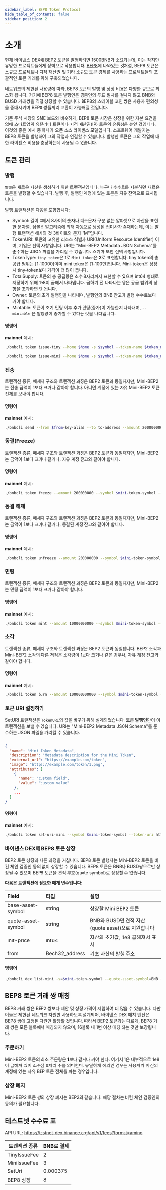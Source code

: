 ```yaml
---
sidebar_label: BEP8 Token Protocol
hide_table_of_contents: false
sidebar_position: 2
---
```


# 소개

현재 바이낸스 DEX에 BEP2 토큰을 발행하려면 1500BNB가 소요되는데, 이는 작지만 유망한 프로젝트들에게 장벽으로 작용합니다. [BEP8](https://github.com/bnb-chain/BEPs/blob/master/BEP8.md)에 나와있는 것처럼, BEP8 토큰은 소규모 프로젝트나 지적 재산권 및 기타 소규모 토큰 경제를 사용하는 프로젝트들의 포괄적인 토큰 거래를 위해 구축되었습니다.

네트워크의 제한된 사용량에 따라, BEP8 토큰의 발행 및 상장 비용은 다양한 규모로 최소화 됩니다. 거기에 BEP8 토큰 발행인은 검증인의 투표 절차를 걸치지 않고 BNB와 BUSD 거래쌍을 직접 상장할 수 있습니다. BEP8의 스테이블 코인 쌍은 사용자 편의성을 증대시키며 BEP8 쌍들끼리 교환이 가능해질 것입니다.

기존 주식 시장의 SME 보드와 비슷하게, BEP8 토큰 시장은 상장을 위한 자본 요건을 없애 스타트업의 유틸리티 토큰이나 지적 재산권(IP) 토큰의 유동성을 높일 것입니다. 이것의 좋은 예시 중 하나가 오픈 소스 라이센스 모델입니다. 소프트웨어 개발자는 BEP8 토큰을 발행하여 그의 작업과 연결할 수 있습니다. 발행한 토큰은 그의 작업에 대한 라이센스 비용을 충당하는데 사용될 수 있습니다.

## 토큰 관리

### 발행

`발행`은 새로운 자산을 생성하기 위한 트랜잭션입니다. 누구나 수수료를 지불하면 새로운 토큰을 발행할 수 있습니다. 발행 후, 발행인 계정에 있는 토큰은 자유 잔액으로 표시됩니다.

발행 트랜잭션은 다음을 포함합니다:

* Symbol: 길이 3에서 8사이의 숫자나 대소문자 구분 없는 알파벳으로 자산을 표현한 문자열. 심볼은 알고리즘에 의해 자동으로 생성된 접미사가 존재하는데, 이는 발행 트랜잭션 해시의 첫 3바이트와 문자 "M"입니다.
* TokenURI: 토큰의 고유한 리소스 식별자 URI(Uniform Resource Identifier) 이며, 기입은 선택 사항입니다. URI는 "Mini-BEP2 Metadata JSON Schema"를 준수하는 JSON 파일을 가리킬 수 있습니다. 스키마 또한 선택 사항입니다.
* TokenType: `tiny token`은 **1**로 `Mini token`은 **2**로 표현합니다. tiny token의 총 공급 범위는 [1-10000]이며 mini token은 [1-100만]입니다. Mini-token은 상장 시 tiny-token보다 가격이 더 많이 듭니다.
* TotalSupply: 토큰의 총 공급량은 소수 8자리까지 표현할 수 있으며 int64 형태로 저장하기 위해 1e8이 곱해서 나타냅니다. 곱하기 전 나타나는 양은 공급 범위의 상항을 초과하면 안 됩니다.
* Owner: 토큰의 초기 발행인을 나타내며, 발행인의 BNB 잔고가 발행 수수료보다 커야 합니다.
* Mintable: 토큰이 초기 민팅 이후 추가 민팅(증가)이 가능한지 나타내며, `--mintable` 은 발행량이 증가할 수 있다는 것을 나타냅니다.

#### 명령어

**mainnet** 예시:

```bash
./bnbcli token issue-tiny --home $home -s $symbol --token-name $token_name -n 10000 --mintable --from $from --token-uri http://www.example.com --chain-id Binance-Chain-Tigris   --node  https://dataseed5.defibit.io:443 --trust-node
```

```bash
./bnbcli token issue-mini --home $home -s $symbol --token-name $token_name -n 1000000 --mintable --from $from --token-uri http://www.example.com --chain-id Binance-Chain-Tigris   --node  https://dataseed5.defibit.io:443 --trust-node
```

### 전송

트랜잭션 종류, 메세지 구조와 트랜잭션 과정은 BEP2 토큰과 동일하지만, Mini-BEP2는 전송 금액이 1보다 크거나 같아야 합니다. 아니면 계정에 있는 자유 Mini-BEP2 토큰 전체를 보내야 합니다.

#### 명령어

**mainnet** 예시:
```bash
./bnbcli send --from $from-key-alias --to to-address --amount 200000000:mini-token-symbol --chain-id Binance-Chain-Tigris --node  https://dataseed5.defibit.io:443 --json
```

### 동결(Freeze)

트랜잭션 종류, 메세지 구조와 트랜잭션 과정은 BEP2 토큰과 동일하지만, Mini-BEP2는 금액이 1보다 크거나 같거나, 자유 계정 잔고와 같아야 합니다.

#### 명령어

**mainnet** 예시:

```bash
./bnbcli token freeze --amount 200000000 --symbol $mini-token-symbol --from alice --chain-id Binance-Chain-Tigris   --node  https://dataseed5.defibit.io:443 --trust-node
```

### 동결 해제

트랜잭션 종류, 메세지 구조와 트랜잭션 과정은 BEP2 토큰과 동일하지만, Mini-BEP2는 금액이 1보다 크거나 같거나, 동결된 계정 잔고와 같아야 합니다.

#### 명령어

**mainnet** 예시:

```bash
./bnbcli token unfreeze --amount 200000000 --symbol $mini-token-symbol --from alice --chain-id Binance-Chain-Tigris   --node  https://dataseed5.defibit.io:443  --trust-node
```

### 민팅

트랜잭션 종류, 메세지 구조와 트랜잭션 과정은 BEP2 토큰과 동일하지만, Mini-BEP2는 민팅 금액이 1보다 크거나 같아야 합니다.

#### 명령어

**mainnet** 예시:

```bash
./bnbcli token mint --amount 10000000000 --symbol $mini-token-symbol --from alice --chain-id Binance-Chain-Tigris   --node  https://dataseed5.defibit.io:443  --trust-node
```

### 소각

트랜잭션 종류, 메세지 구조와 트랜잭션 과정은 BEP2 토큰과 동일합니다. BEP2 소각과 Mini-BEP2 소각의 다른 저점은 소각량이 1보다 크거나 같은 경우나, 자유 계정 잔고와 같아야 합니다.

#### 명령어

**mainnet** 예시:

```bash
./bnbcli token burn --amount 100000000000 --symbol $mini-token-symbol --from alice --chain-id Binance-Chain-Tigris   --node  https://dataseed5.defibit.io:443  --trust-node
```


### 토큰 URI 설정하기

SetURI 트랜잭션은 `TokenURI`의 값을 바꾸기 위해 설계되었습니다. **토큰 발행인**만이 이 트랜잭션을 보낼 수 있습니다. URI는 "Mini-BEP2 Metadata JSON Schema"를 준수하는 JSON 파일을 가리킬 수 있습니다.

```json

{
  "name": "Mini Token Metadata",
  "description": "Metadata description for the Mini Token",
  "external_url": "https://example.com/token",
  "image": "https://example.com/token/1.png",
  "attributes": [
    {
      "name": "custom field",
      "value": "custom value"
    },
    ...
  ]
}
```

#### 명령어

**mainnet** 예시:

```bash
./bnbcli token set-uri-mini --symbol $mini-token-symbol --token-uri http://www.efg.com --from alice --chain-id Binance-Chain-Tigris   --node  https://dataseed5.defibit.io:443  --trust-node
```

### 바이낸스 DEX에 BEP8 토큰 상장

BEP2 토큰 상장과 다른 과정을 거칩니다. BEP8 토큰 발행자는 Mini-BEP2 토큰을 비컨 체인 검증인 동의 없이 상장할 수 있습니다. BEP8 토큰은 BNB나 BUSD쌍으로만 상장될 수 있으며 BEP8 토큰을 견적 부호(quote symbol)로 상장할 수 없습니다.

**다음은 트랜잭션에 필요한 매개 변수입니다:**

| **Field**    | **타입** | **설명**                                              |
| :------------ | :-------- | :------------------------------------------------------------ |
| base-asset-symbol | string | 상장할 Mini BEP2 토큰 |
|quote-asset-symbol| string|BNB와 BUSD만 견적 자산(quote asset)으로 지원합니다|
|init-price|int64|자산의 초기값, 1e8 곱해져서 표시|
|from|Bech32_address|기초 자산의 발행 주소|

#### 명령어

```bash
./bnbcli dex list-mini -s=$mini-token-symbol --quote-asset-symbol=BNB --init-price=1000000000 --from=alice --chain-id Binance-Chain-Tigris   --node  https://dataseed5.defibit.io:443  --trust-node
```

## BEP8 토큰 거래 쌍 매칭

BEP8 거래 쌍은 BEP2 쌍보다 제안 및 상장 가격이 저렴하여 더 많을 수 있습니다. 다만 이들은 제한된 네트워크 자원만 사용하도록 설계되어, 바이낸스 DEX 매치 엔진은 BEP8 쌍에 고정된 자원만 할당할 것입니다. 따라서 BEP2 토큰과는 다르게, BEP8 거래 쌍은 모든 블록에서 매칭되지 않으며, 16블록 내 1번 이상 매칭 되는 것만 보장됩니다.

### 주문하기

Mini-BEP2 토큰의 최소 주문량은 **1**보다 같거나 커야 한다. 여기서 1은 내부적으로 1e8이 곱해져 있어 소수점 8자리 수를 의미한다. 유일하게 예외인 경우는 사용자가 자신의 계정에 있는 자유 BEP 토큰 전체를 파는 경우입니다.

### 상장 폐지
Mini-BEP2 토큰 쌍의 상장 폐지는 BEP2와 같습니다. 해당 절차는 비컨 체인 검증인의 동의가 필요합니다.

## 테스트넷 수수료 표

API URL: <https://testnet-dex.binance.org/api/v1/fees?format=amino>

트랜잭션 종류  | BNB로 결제 |
-- | -- |
TinyIssueFee | 2 |
MiniIssueFee | 3 |
SetUri| 0.000375 |
BEP8 상장| 8 |

